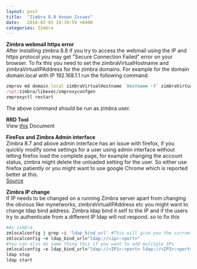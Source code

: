 ```yaml
---
layout: post
title:  "Zimbra 8.8 known Issues"
date:   2018-02-02 19:39:59 +0400
categories: Zimbra
---
```


**Zimbra webmail https error**  
After installing zimbra 8.8 if you try to access the webmail using the IP and https protocol you may get "Secure Connection Failed" error on your browser. 
To fix this you need to set the zimbraVirtualHostname and zimbraVirtualIPAddress for the zimbra domains. 
For example for the domain domain.local with IP 192.168.1.1 run the following command. 
```ruby
zmprov md domain.local zimbraVirtualHostname `hostname -f` zimbraVirtualIPAddress 192.168.1.1
/opt/zimbra/libexec/zmproxyconfgen
zmproxyctl restart
```
The above command should be run as zimbra user.

**RRD Tool**  
View [this](http://hazaq.me/zimbra/2018/02/02/Zimbra-Server-Status.html) Document

**FireFox and Zimbra Admin interface**  
Zimbra 8.7 and above admin interface has an issue with firefox, if you quickly modify some settings for a user using admin interface without letting firefox load the complete page, for example changing the account status, zimbra might delete the unloaded setting for the user.  So either use firefox patiently or you might want to use google Chrome which is reported better at this.  
[Source](https://forums.zimbra.org/viewtopic.php?t=61416#p275836)

**Zimbra IP change**  
If IP needs to be changed on a running Zimbra server apart from changing the obvious like mynetworks, zimbraVirtualIPAddress etc you might want to change ldap bind address. Zimbra ldap bind it self to the IP and if the users try to authenticate from a different IP ldap will not respond. so to fix this  
```ruby
#As zimbra  
zmlocalconfig | grep -i 'ldap_bind_url' #This will give you the currnet value of ldap bind address  
zmlocalconfig -e ldap_bind_url="ldap://<ip>:<port>"  
#You can also do some thing this if you want to add mulitple IPs
zmlocalconfig -e ldap_bind_url="ldap://<IP1>:<port> ldap://<IP2>:<port>"
ldap stop  
ldap start  
``` 
